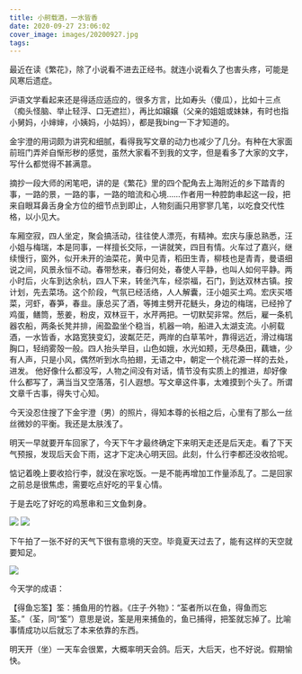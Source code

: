 ```yaml
---
title: 小舸载酒，一水皆香
date: 2020-09-27 23:06:02
cover_image: images/20200927.jpg
tags:
---
```

最近在读《繁花》，除了小说看不进去正经书。就连小说看久了也害头疼，可能是风寒后遗症。

沪语文学看起来还是得适应适应的，很多方言，比如寿头（傻瓜），比如十三点（痴头怪脑、举止轻浮、口无遮拦），再比如嬢嬢（父亲的姐姐或妹妹，有时也指小舅妈，小婶婶，小姨妈，小姑妈），都是我bing一下才知道的。

金宇澄的用词颇为讲究和细腻，看得我写文章的动力也减少了几分。有种在大家面前班门弄斧自惭形秽的感觉，虽然大家看不到我的文字，但是看多了大家的文字，写什么都觉得不甚满意。

摘抄一段大师的闲笔吧，讲的是《繁花》里的四个配角去上海附近的乡下踏青的事，一路的景，一路的事，一路的暗流和心境……作者用一种腔韵串起这一段，把来自眼耳鼻舌身全方位的细节点到即止，人物刻画只用寥寥几笔，以吃食交代性格，以小见大。

车厢空寂，四人坐定，聚会搞活动，往往使人漂亮，有精神。宏庆与康总熟悉，汪小姐与梅瑞，本是同事，一样擅长交际，一讲就笑，四目有情。火车过了嘉兴，继续慢行，窗外，似开未开的油菜花，黄中见青，稻田生青，柳枝也是青青，曼语细说之间，风景永恒不动。春带愁来，春归何处，春使人平静，也叫人如何平静。两小时后，火车到达余杭，四人下来，转坐汽车，经崇福，石门，到达双林古镇。按计划，先去菜场。这个阶段，气氛已经活络，人人解囊，汪小姐买土鸡。宏庆买塔菜，河虾，春笋，春韭。康总买了酒，等摊主劈开花鲢头，身边的梅瑞，已经拎了鸡蛋，鳝筒，葱姜，粉皮，双林豆干，水芹两把。一切默契非常。然后，雇一条机器农船，两条长凳并排，闹盈盈坐个稳当，机器一响，船进入太湖支流。小舸载酒，一水皆香，水路宽狭变幻，波粼茫茫，两岸的白草苇叶，靠得远近，滑过梅瑞胸口，轻绡雾殻一般。四人抬头举目，山色如娥，水光如颊，无尽桑田，藕塘，少有人声，只是小风，偶然听到水鸟拍翅，无语之中，朝定一个桃花源一样的去处，进发。
他好像什么都没写，人物之间没有对话，情节没有实质上的推进，却好像什么都写了，满当当又空落落，引人遐想。写文章这件事，太难摸到个头了。所谓文章千古事，得失寸心知。

今天没忍住搜了下金宇澄（男）的照片，得知本尊的长相之后，心里有了那么一丝丝微妙的平衡。我还是太肤浅了。

明天一早就要开车回家了，今天下午才最终确定下来明天走还是后天走。看了下天气预报，发现后天会下雨，这才下定决心明天回。此刻，什么行李都还没收拾呢。

惦记着晚上要收拾行李，就没在家吃饭。一是不能再增加工作量添乱了。二是回家之前总是很焦虑，需要吃点好吃的平复心情。

于是去吃了好吃的鸡葱串和三文鱼刺身。

<image src='/images/20200927.jpg' class='img-fluid' />

<image src='/images/20200927-1.jpg' class='img-fluid' />

下午拍了一张不好的天气下很有意境的天空。毕竟夏天过去了，能有这样的天空就要知足。

<image src='/images/20200927-2.jpg' class='img-fluid' />

今天学的成语：

【得鱼忘筌】筌：捕鱼用的竹器。《庄子·外物》：“荃者所以在鱼，得鱼而忘荃。”（荃，同“筌”）意思是说，筌是用来捕鱼的，鱼已捕得，把筌就忘掉了。比喻事情成功以后就忘了本来依靠的东西。

明天开（坐）一天车会很累，大概率明天会鸽。后天，大后天，也不好说。假期愉快。